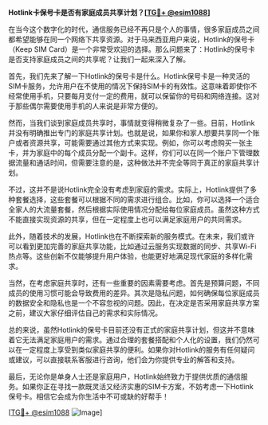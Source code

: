 **Hotlink卡保号卡是否有家庭成员共享计划？[[TG💪+ @esim1088](https://t.me/s/esim1088)]**

在当今这个数字化的时代，通信服务已经不再只是个人的事情，很多家庭成员之间都希望能够在同一个网络下共享资源。对于马来西亚用户来说，Hotlink的保号卡（Keep SIM Card）是一个非常受欢迎的选择。那么问题来了：Hotlink的保号卡是否支持家庭成员之间的共享呢？让我们一起来深入了解。

首先，我们先来了解一下Hotlink的保号卡是什么。Hotlink保号卡是一种灵活的SIM卡服务，允许用户在不使用的情况下保持SIM卡的有效性。这意味着即使你不经常使用手机，只要每月支付一定的费用，就可以保留你的号码和网络连接。这对于那些偶尔需要使用手机的人来说是非常方便的。

然而，当我们谈到家庭成员共享时，事情就变得稍微复杂了一些。目前，Hotlink并没有明确推出专门的家庭共享计划。也就是说，如果你和家人想要共享同一个账户或者资源共享，可能需要通过其他方式来实现。例如，你可以考虑购买一张主卡，并为家庭中的每个成员分配一个副卡。这样，你们可以在同一个账户下管理数据流量和通话时间，但需要注意的是，这种做法并不完全等同于真正的家庭共享计划。

不过，这并不是说Hotlink完全没有考虑到家庭的需求。实际上，Hotlink提供了多种套餐选择，这些套餐可以根据不同的需求进行组合。比如，你可以选择一个适合全家人的大流量套餐，然后根据实际使用情况分配给每位家庭成员。虽然这种方式不能直接实现资源的共享，但在一定程度上也可以满足家庭用户的共同需求。

此外，随着技术的发展，Hotlink也在不断探索新的服务模式。在未来，我们或许可以看到更加完善的家庭共享功能，比如通过云服务实现数据的同步、共享Wi-Fi热点等。这些创新不仅能够提升用户体验，也能更好地满足现代家庭的多样化需求。

当然，在考虑家庭共享时，还有一些重要的因素需要考虑。首先是预算问题，不同成员的使用习惯可能会导致费用的差异。其次是隐私问题，如何确保每位家庭成员的数据安全和隐私也是一个不容忽视的问题。因此，在决定是否采用家庭共享方案之前，建议大家仔细评估自己的需求和实际情况。

总的来说，虽然Hotlink的保号卡目前还没有正式的家庭共享计划，但这并不意味着它无法满足家庭用户的需求。通过合理的套餐搭配和个人化的设置，我们仍然可以在一定程度上享受到类似家庭共享的便利。如果你对Hotlink的服务有任何疑问或建议，可以直接联系客服进行咨询，他们会为你提供专业的解答和支持。

最后，无论你是单身人士还是家庭用户，Hotlink始终致力于提供优质的通信服务。如果你正在寻找一款既灵活又经济实惠的SIM卡方案，不妨考虑一下Hotlink保号卡。相信它会成为你生活中不可或缺的好帮手！

[[TG💪+ @esim1088](https://t.me/s/esim1088) ![Image](https://i.postimg.cc/4NQfJmqS/Snipaste-2025-05-13-00-14-12.png)]